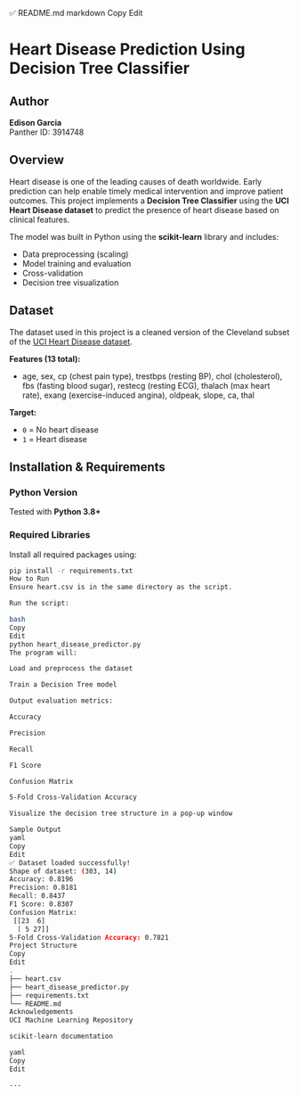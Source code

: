 ✅ README.md
markdown
Copy
Edit
# Heart Disease Prediction Using Decision Tree Classifier

## Author
**Edison Garcia**  
Panther ID: 3914748  

## Overview
Heart disease is one of the leading causes of death worldwide. Early prediction can help enable timely medical intervention and improve patient outcomes. This project implements a **Decision Tree Classifier** using the **UCI Heart Disease dataset** to predict the presence of heart disease based on clinical features.

The model was built in Python using the **scikit-learn** library and includes:
- Data preprocessing (scaling)
- Model training and evaluation
- Cross-validation
- Decision tree visualization

## Dataset
The dataset used in this project is a cleaned version of the Cleveland subset of the [UCI Heart Disease dataset](https://archive.ics.uci.edu/ml/datasets/heart+Disease).

**Features (13 total):**
- age, sex, cp (chest pain type), trestbps (resting BP), chol (cholesterol), fbs (fasting blood sugar), restecg (resting ECG), thalach (max heart rate), exang (exercise-induced angina), oldpeak, slope, ca, thal

**Target:**
- `0` = No heart disease  
- `1` = Heart disease

## Installation & Requirements

### Python Version
Tested with **Python 3.8+**

### Required Libraries
Install all required packages using:

```bash
pip install -r requirements.txt
How to Run
Ensure heart.csv is in the same directory as the script.

Run the script:

bash
Copy
Edit
python heart_disease_predictor.py
The program will:

Load and preprocess the dataset

Train a Decision Tree model

Output evaluation metrics:

Accuracy

Precision

Recall

F1 Score

Confusion Matrix

5-Fold Cross-Validation Accuracy

Visualize the decision tree structure in a pop-up window

Sample Output
yaml
Copy
Edit
✅ Dataset loaded successfully!
Shape of dataset: (303, 14)
Accuracy: 0.8196
Precision: 0.8181
Recall: 0.8437
F1 Score: 0.8307
Confusion Matrix:
 [[23  6]
  [ 5 27]]
5-Fold Cross-Validation Accuracy: 0.7821
Project Structure
Copy
Edit
.
├── heart.csv
├── heart_disease_predictor.py
├── requirements.txt
└── README.md
Acknowledgements
UCI Machine Learning Repository

scikit-learn documentation

yaml
Copy
Edit

---



